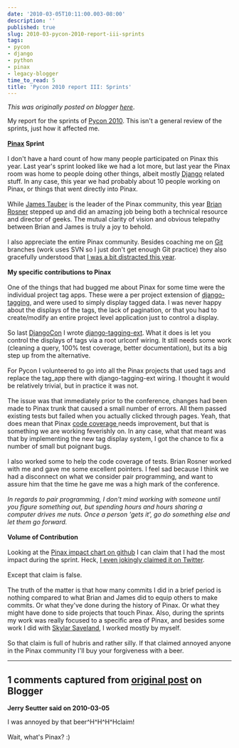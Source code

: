 ```yaml
---
date: '2010-03-05T10:11:00.003-08:00'
description: ''
published: true
slug: 2010-03-pycon-2010-report-iii-sprints
tags:
- pycon
- django
- python
- pinax
- legacy-blogger
time_to_read: 5
title: 'Pycon 2010 report III: Sprints'
---
```


*This was originally posted on blogger [here](https://pydanny.blogspot.com/2010/03/pycon-2010-report-iii-sprints.html)*.

<div>My report for the sprints of <a href="http://us.pycon.org/2010">Pycon 2010</a>. This isn't a general review of the sprints, just how it affected me.</div><div><br /></div><div><b><a href="http://pinaxproject.com/">Pinax</a> Sprint</b></div><div><br /></div><div>I don't have a hard count of how many people participated on Pinax this year. Last year's sprint looked like we had a lot more, but last year the Pinax room was home to people doing other things, albeit mostly <a href="http://djangoproject.com/">Django</a> related stuff. In any case, this year we had probably about 10 people working on Pinax, or things that went directly into Pinax.</div><div><br /></div><div>While <a href="http://jtauber.com/">James Tauber</a> is the leader of the Pinax community, this year <a href="http://oebfare.com/">Brian Rosner</a> stepped up and did an amazing job being both a technical resource and director of geeks. The mutual clarity of vision and obvious telepathy between Brian and James is truly a joy to behold. </div><div><br /></div><div>I also appreciate the entire Pinax community. Besides coaching me on <a href="http://git-scm.org/">Git</a> branches (work uses SVN so I just don't get enough Git practice) they also gracefully understood that <a href="http://pydanny.blogspot.com/2010/02/pycon-2010-report-i.html">I was a bit distracted this year</a>. </div><div><br /></div><div><b>My specific contributions to Pinax</b></div><div><br /></div><div>One of the things that had bugged me about Pinax for some time were the individual project tag apps. These were a per project extension of <a href="http://code.google.com/p/django-tagging/">django-tagging</a>, and were used to simply display tagged data. I was never happy about the displays of the tags, the lack of pagination, or that you had to create/modify an entire project level application just to control a display.</div><div><br /></div><div>So last <a href="http://www.djangocon.org/">DjangoCon</a> I wrote <a href="http://github.com/pydanny/django-tagging-ext">django-tagging-ext</a>. What it does is let you control the displays of tags via a root urlconf wiring. It still needs some work (cleaning a query, 100% test coverage, better documentation), but its a big step up from the alternative.</div><div><br /></div><div>For Pycon I volunteered to go into all the Pinax projects that used tags and replace the tag_app there with django-tagging-ext wiring. I thought it would be relatively trivial, but in practice it was not.</div><div><br /></div><div>The issue was that immediately prior to the conference, changes had been made to Pinax trunk that caused a small number of errors. All them passed existing tests but failed when you actually clicked through pages. Yeah, that does mean that Pinax <a href="http://nedbatchelder.com/code/coverage/">code coverage </a>needs improvement, but that is something we are working feverishly on. In any case, what that meant was that by implementing the new tag display system, I got the chance to fix a number of small but poignant bugs.</div><div><br /></div><div>I also worked some to help the code coverage of tests. Brian Rosner worked with me and gave me some excellent pointers. I feel sad because I think we had a disconnect on what we consider pair programming, and want to assure him that the time he gave me was a high mark of the conference.</div><div><br /></div><div><i>In regards to pair programming, I don't mind working with someone until you figure something out, but spending hours and hours sharing a computer drives me nuts. Once a person 'gets it', go do something else and let them go forward.</i></div><div><br /></div><div><b>Volume of Contribution</b></div><div><br /></div><div>Looking at the <a href="http://github.com/pinax/pinax/graphs/impact">Pinax impact chart on github</a> I can claim that I had the most impact during the sprint. Heck, <a href="http://twitter.com/pydanny/status/9908711789">I even jokingly claimed it on Twitter</a>. </div><div><br /></div><div>Except that claim is false.</div><div><br /></div><div>The truth of the matter is that how many commits I did in a brief period is nothing compared to what Brian and James did to equip others to make commits. Or what they've done during the history of Pinax. Or what they might have done to side projects that touch Pinax. Also, during the sprints my work was really focused to a specific area of Pinax, and besides some work I did with <a href="http://skyl.org/">Skylar Saveland</a>, I worked mostly by myself.</div><div><br /></div><div>So that claim is full of hubris and rather silly. If that claimed annoyed anyone in the Pinax community I'll buy your forgiveness with a beer.</div>

---

## 1 comments captured from [original post](https://pydanny.blogspot.com/2010/03/pycon-2010-report-iii-sprints.html) on Blogger

**Jerry Seutter said on 2010-03-05**

I was annoyed by that beer^H^H^H^Hclaim!  <br /><br />Wait, what's Pinax? :)

